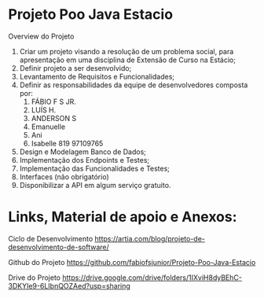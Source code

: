 # Projeto Poo Java Estacio

Overview do Projeto

1. Criar um projeto visando a resolução de um problema social, para apresentação em uma disciplina de Extensão de Curso na Estácio;
2. Definir projeto a ser desenvolvido;
3. Levantamento de Requisitos e Funcionalidades;
4. Definir as responsabilidades da equipe de desenvolvedores composta por:
   01. FÁBIO F S JR.
   02. LUÍS H.
   03. ANDERSON S
   04. Emanuelle
   05. Ani
   06. Isabelle 819 97109765
5. Design e Modelagem Banco de Dados;
6. Implementação dos Endpoints e Testes;
7. Implementação das Funcionalidades e Testes;
8. Interfaces (não obrigatório)
9. Disponibilizar a API em algum serviço gratuito.

   

# Links, Material de apoio e Anexos: 

Ciclo de Desenvolvimento
https://artia.com/blog/projeto-de-desenvolvimento-de-software/

Github do Projeto
https://github.com/fabiofsjunior/Projeto-Poo-Java-Estacio

Drive do Projeto
https://drive.google.com/drive/folders/1IXviH8dyBEhC-3DKYIe9-6LIbnQOZAed?usp=sharing




 
